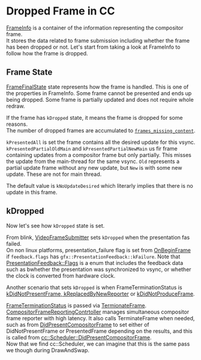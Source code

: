 # Dropped Frame in CC
[FrameInfo](https://source.chromium.org/chromium/chromium/src/+/main:cc/metrics/frame_info.h;l=13;drc=8e78783dc1f7007bad46d657c9f332614e240fd8) is a container of the information representing the compositor frame.  
It stores the data related to frame submission including whether the frame has been dropped or not. Let's start from taking a look at FrameInfo to follow how the frame is dropped.

## Frame State
[FrameFinalState](https://source.chromium.org/chromium/chromium/src/+/main:cc/metrics/frame_info.h;l=18-41;drc=8e78783dc1f7007bad46d657c9f332614e240fd8) state represents how the frame is handled. This is one of the properties in FrameInfo. 
Some frame cannot be presented and ends up being dropped. Some frame is partially updated and does not require whole redraw.

If the frame has `kDropped` state, it means the frame is dropped for some reasons.  
The number of dropped frames are accumulated to [`frames_missing_content`](https://source.chromium.org/chromium/chromium/src/+/main:cc/metrics/frame_sequence_metrics.cc;l=593;drc=8e78783dc1f7007bad46d657c9f332614e240fd8). 

`kPresentedAll` is set the frame contains all the desired update for this vsync.  
`kPresentedPartialOldMain` and `kPresentedPartialNewMain` us fir frame containing updates from a compositor frame but only partially. This misses the update from the main-thread for the same vsync. `Old` represents a partial update frame without any new update, but `New` is with some new update.  These are not for main thread.  

The default value is `kNoUpdateDesired` which literarly implies that there is no update in this frame.

## kDropped
Now let's see how `kDropped` state is set.

From blink, [VideoFrameSubmitter](https://source.chromium.org/chromium/chromium/src/+/main:third_party/blink/renderer/platform/graphics/video_frame_submitter.cc;l=382;drc=8e78783dc1f7007bad46d657c9f332614e240fd8) sets `kDropped` when the presentation fas failed.  
On non linux platforms, presentation_failure flag is set from [OnBeginFrame](https://source.chromium.org/chromium/chromium/src/+/main:third_party/blink/renderer/platform/graphics/video_frame_submitter.cc;l=340;drc=8e78783dc1f7007bad46d657c9f332614e240fd8) if `feedback.flags` has `gfx::PresentationFeedback::kFailure`. Note that [PresentationFeedback::Flags](https://source.chromium.org/chromium/chromium/src/+/main:ui/gfx/presentation_feedback.h;l=20;drc=8e78783dc1f7007bad46d657c9f332614e240fd8) is a enum that includes the feedback data such as bwhether the presentation was synchronized to vsync, or whether the clock is converted from hardware clock.

Another scenario that sets `kDropped` is when FrameTerminationStatus is [kDidNotPresentFrame, kReplacedByNewReporter](https://source.chromium.org/chromium/chromium/src/+/main:cc/metrics/compositor_frame_reporter.cc;l=1907;drc=8e78783dc1f7007bad46d657c9f332614e240fd8) or [kDidNotProduceFrame](https://source.chromium.org/chromium/chromium/src/+/main:cc/metrics/compositor_frame_reporter.cc;l=1923-1925;drc=8e78783dc1f7007bad46d657c9f332614e240fd8).

[FrameTerminationStatus](https://source.chromium.org/chromium/chromium/src/+/main:cc/metrics/compositor_frame_reporter.h;l=70;drc=8e78783dc1f7007bad46d657c9f332614e240fd8) is passed via [TermionateFrame](https://source.chromium.org/chromium/chromium/src/+/main:cc/metrics/compositor_frame_reporter.cc;l=744;drc=8e78783dc1f7007bad46d657c9f332614e240fd8).  
[CompositorFrameReportingContrtoller](https://source.chromium.org/chromium/chromium/src/+/main:cc/metrics/compositor_frame_reporting_controller.h;l=40;drc=4afc175becb855737f279f8abc1bd50f3fecc4f2) manages simultaneous compositor frame reporter with high latency. It also calls TerminateFrame when needed, such as from [DidPresentCompositorFrame](https://source.chromium.org/chromium/chromium/src/+/main:cc/metrics/compositor_frame_reporting_controller.cc;l=557;drc=8e78783dc1f7007bad46d657c9f332614e240fd8) to set either of DidNotPresentFrame or PresentedFrame depending on the results, and this is called from [cc::Scheduler::DidPresentCompositorFrame](https://source.chromium.org/chromium/chromium/src/+/main:cc/scheduler/scheduler.cc;l=239-240;drc=8e78783dc1f7007bad46d657c9f332614e240fd8).  
Now that we find cc::Scheduler, we can imagine that this is the same pass we though during DrawAndSwap.